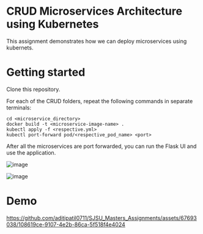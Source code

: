 # CRUD Microservices Architecture using Kubernetes
This assignment demonstrates how we can deploy microservices using kubernets.

# Getting started
Clone this repository.

For each of the CRUD folders, repeat the following commands in separate terminals:

```shell
cd <microservice_directory>
docker build -t <microservice-image-name> .
kubectl apply -f <respective.yml>
kubectl port-forward pod/<respective_pod_name> <port> 
```

After all the microservices are port forwarded, you can run the Flask UI and use the application.


![image](https://github.com/aditipatil0711/SJSU_Masters_Assignments/assets/67693038/c063bec2-b3e2-4d26-8433-1bfe8fcb7511)



![image](https://github.com/aditipatil0711/SJSU_Masters_Assignments/assets/67693038/66add935-1a45-4c70-a571-30c66842cdba)


# Demo
https://github.com/aditipatil0711/SJSU_Masters_Assignments/assets/67693038/108619ce-9107-4e2b-86ca-5f518f4e4024

